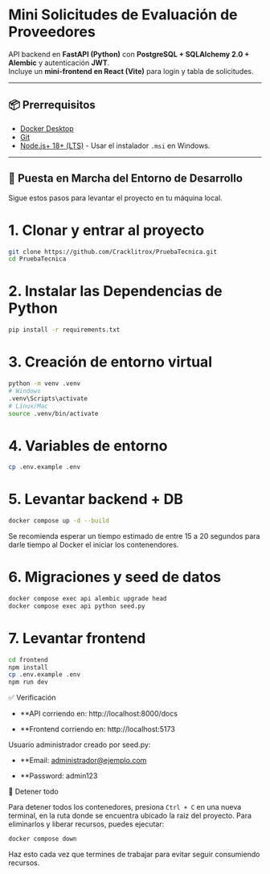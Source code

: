 # Mini Solicitudes de Evaluación de Proveedores

API backend en **FastAPI (Python)** con **PostgreSQL + SQLAlchemy 2.0 + Alembic** y autenticación **JWT**.  
Incluye un **mini-frontend en React (Vite)** para login y tabla de solicitudes.

---

## 📦 Prerrequisitos
* [Docker Desktop](https://www.docker.com/products/docker-desktop/)
* [Git](https://git-scm.com/)
* [Node.js+ 18+ (LTS)](https://nodejs.org/) - Usar el instalador `.msi` en Windows.

---

## 🚀 Puesta en Marcha del Entorno de Desarrollo

Sigue estos pasos para levantar el proyecto en tu máquina local.

# 1. Clonar y entrar al proyecto
```bash
git clone https://github.com/Cracklitrox/PruebaTecnica.git
cd PruebaTecnica
```

# 2. Instalar las Dependencias de Python
```bash
pip install -r requirements.txt
```

# 3. Creación de entorno virtual
```bash
python -m venv .venv
# Windows
.venv\Scripts\activate
# Linux/Mac
source .venv/bin/activate
```

# 4. Variables de entorno
```bash
cp .env.example .env
```

# 5. Levantar backend + DB
```bash
docker compose up -d --build
```

Se recomienda esperar un tiempo estimado de entre 15 a 20 segundos para darle tiempo al Docker el iniciar los contenendores.

# 6. Migraciones y seed de datos
```bash
docker compose exec api alembic upgrade head
docker compose exec api python seed.py
```

# 7. Levantar frontend
```bash
cd frontend
npm install
cp .env.example .env
npm run dev
```

✅ Verificación

* **API corriendo en: http://localhost:8000/docs

* **Frontend corriendo en: http://localhost:5173

Usuario administrador creado por seed.py:

* **Email: administrador@ejemplo.com

* **Password: admin123

🛑 Detener todo

Para detener todos los contenedores, presiona `Ctrl + C` en una nueva terminal, en la ruta donde se encuentra ubicado la raiz del proyecto. Para eliminarlos y liberar recursos, puedes ejecutar:

```bash
docker compose down
```

Haz esto cada vez que termines de trabajar para evitar seguir consumiendo recursos.
